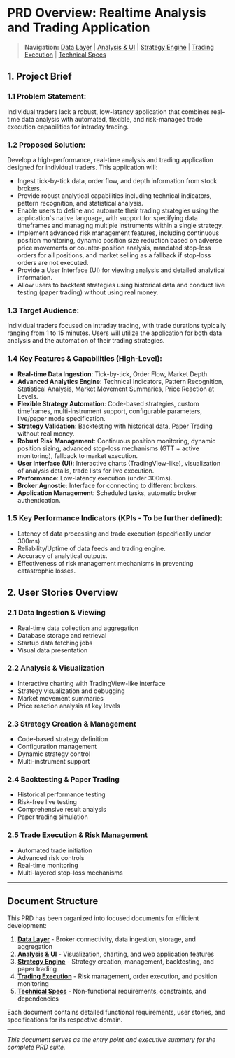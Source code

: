 # PRD Overview: Realtime Analysis and Trading Application

> **Navigation:** [Data Layer](prd-data-layer.md) | [Analysis & UI](prd-analysis-ui.md) | [Strategy Engine](prd-strategy-engine.md) | [Trading Execution](prd-trading-execution.md) | [Technical Specs](prd-technical-specs.md)

## 1. Project Brief

### 1.1 Problem Statement:
Individual traders lack a robust, low-latency application that combines real-time data analysis with automated, flexible, and risk-managed trade execution capabilities for intraday trading.

### 1.2 Proposed Solution:
Develop a high-performance, real-time analysis and trading application designed for individual traders. This application will:
* Ingest tick-by-tick data, order flow, and depth information from stock brokers.
* Provide robust analytical capabilities including technical indicators, pattern recognition, and statistical analysis.
* Enable users to define and automate their trading strategies using the application's native language, with support for specifying data timeframes and managing multiple instruments within a single strategy.
* Implement advanced risk management features, including continuous position monitoring, dynamic position size reduction based on adverse price movements or counter-position analysis, mandated stop-loss orders for all positions, and market selling as a fallback if stop-loss orders are not executed.
* Provide a User Interface (UI) for viewing analysis and detailed analytical information.
* Allow users to backtest strategies using historical data and conduct live testing (paper trading) without using real money.

### 1.3 Target Audience:
Individual traders focused on intraday trading, with trade durations typically ranging from 1 to 15 minutes. Users will utilize the application for both data analysis and the automation of their trading strategies.

### 1.4 Key Features & Capabilities (High-Level):

* **Real-time Data Ingestion**: Tick-by-tick, Order Flow, Market Depth.
* **Advanced Analytics Engine**: Technical Indicators, Pattern Recognition, Statistical Analysis, Market Movement Summaries, Price Reaction at Levels.
* **Flexible Strategy Automation**: Code-based strategies, custom timeframes, multi-instrument support, configurable parameters, live/paper mode specification.
* **Strategy Validation**: Backtesting with historical data, Paper Trading without real money.
* **Robust Risk Management**: Continuous position monitoring, dynamic position sizing, advanced stop-loss mechanisms (GTT + active monitoring), fallback to market execution.
* **User Interface (UI)**: Interactive charts (TradingView-like), visualization of analysis details, trade lists for live execution.
* **Performance**: Low-latency execution (under 300ms).
* **Broker Agnostic**: Interface for connecting to different brokers.
* **Application Management**: Scheduled tasks, automatic broker authentication.

### 1.5 Key Performance Indicators (KPIs - To be further defined):

* Latency of data processing and trade execution (specifically under 300ms).
* Reliability/Uptime of data feeds and trading engine.
* Accuracy of analytical outputs.
* Effectiveness of risk management mechanisms in preventing catastrophic losses.

## 2. User Stories Overview

### 2.1 Data Ingestion & Viewing
* Real-time data collection and aggregation
* Database storage and retrieval
* Startup data fetching jobs
* Visual data presentation

### 2.2 Analysis & Visualization
* Interactive charting with TradingView-like interface
* Strategy visualization and debugging
* Market movement summaries
* Price reaction analysis at key levels

### 2.3 Strategy Creation & Management
* Code-based strategy definition
* Configuration management
* Dynamic strategy control
* Multi-instrument support

### 2.4 Backtesting & Paper Trading
* Historical performance testing
* Risk-free live testing
* Comprehensive result analysis
* Paper trading simulation

### 2.5 Trade Execution & Risk Management
* Automated trade initiation
* Advanced risk controls
* Real-time monitoring
* Multi-layered stop-loss mechanisms

---

## Document Structure

This PRD has been organized into focused documents for efficient development:

1. **[Data Layer](prd-data-layer.md)** - Broker connectivity, data ingestion, storage, and aggregation
2. **[Analysis & UI](prd-analysis-ui.md)** - Visualization, charting, and web application features  
3. **[Strategy Engine](prd-strategy-engine.md)** - Strategy creation, management, backtesting, and paper trading
4. **[Trading Execution](prd-trading-execution.md)** - Risk management, order execution, and position monitoring
5. **[Technical Specs](prd-technical-specs.md)** - Non-functional requirements, constraints, and dependencies

Each document contains detailed functional requirements, user stories, and specifications for its respective domain.

---

*This document serves as the entry point and executive summary for the complete PRD suite.*